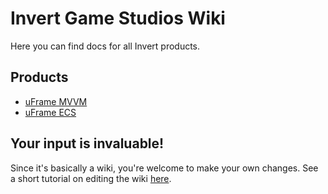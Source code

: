# Invert Game Studios Wiki

Here you can find docs for all Invert products.

## Products 

* [uFrame MVVM]()
* [uFrame ECS]()

## Your input is invaluable!

Since it's basically a wiki, you're welcome to make your own changes. See a short tutorial on editing the wiki [here]().
